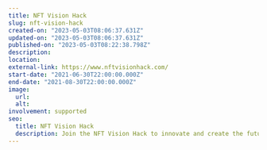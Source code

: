 ```yaml
---
title: NFT Vision Hack
slug: nft-vision-hack
created-on: "2023-05-03T08:06:37.631Z"
updated-on: "2023-05-03T08:06:37.631Z"
published-on: "2023-05-03T08:22:38.798Z"
description:
location:
external-link: https://www.nftvisionhack.com/
start-date: "2021-06-30T22:00:00.000Z"
end-date: "2021-08-30T22:00:00.000Z"
image:
  url:
  alt:
involvement: supported
seo:
  title: NFT Vision Hack
  description: Join the NFT Vision Hack to innovate and create the future of NFTs.
---
```

